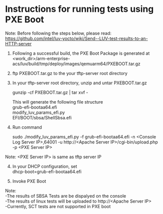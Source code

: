 # Instructions for running tests using PXE Boot

Note: Before following the steps below, please read:
https://github.com/intel/luv-yocto/wiki/Send--LUV-test-results-to-an-HTTP-server


1. Following a successful build, the PXE Boot Package is generated at<br/>
	<work_dir>/arm-enterprise-acs/luv/build/tmp/deploy/images/qemuarm64/PXEBOOT.tar.gz

2. ftp PXEBOOT.tar.gz to the your tftp-server root directory<br/>

3. In your tftp-server root directory, unzip and untar PXEBOOT.tar.gz<br/>

	gunzip -cf PXEBOOT.tar.gz | tar xvf -

	This will generate the following file structure<br/>
	grub-efi-bootaa64.efi<br/>
	modify_luv_params_efi.py<br/>
	EFI/BOOT/sbsa/ShellSbsa.efi<br/>

4. Run command<br/>

	sudo ./modify_luv_params_efi.py -f grub-efi-bootaa64.efi -n \<Console Log Server IP\>,64001 -u http://\<Apache Server IP\>/cgi-bin/upload.php -p \<PXE Server IP\>

Note: \<PXE Server IP\> is same as tftp server IP<br/>

4. In your DHCP configuration, set <br/>
	dhcp-boot=grub-efi-bootaa64.efi

5. Invoke PXE Boot<br/>


Note:<br/>
-The results of SBSA Tests are be dispalyed on the console<br/>
-The results of linux tests will be uploaded to  http://\<Apache Server IP\><br/>
-Currently, SCT tests are not supported in PXE boot<br/>

